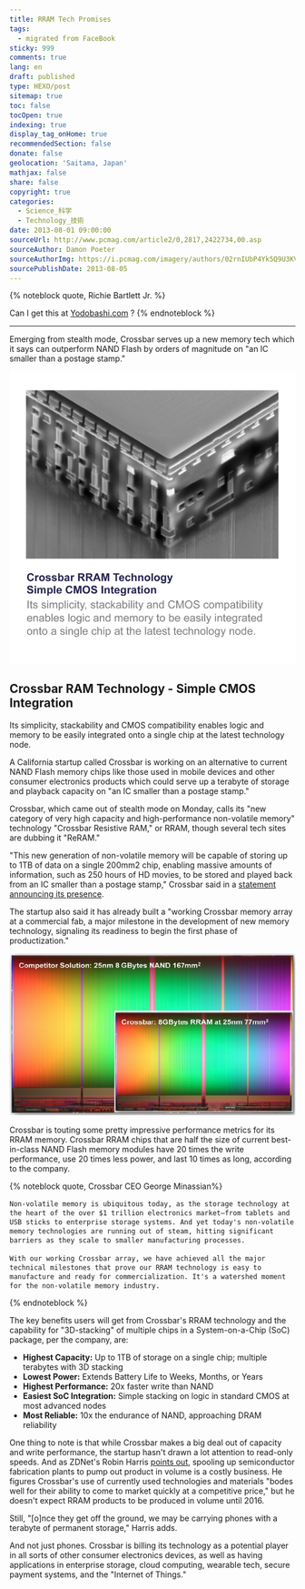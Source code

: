 ```yaml
---
title: RRAM Tech Promises
tags:
  - migrated from FaceBook
sticky: 999
comments: true
lang: en
draft: published
type: HEXO/post
sitemap: true
toc: false
tocOpen: true
indexing: true
display_tag_onHome: true
recommendedSection: false
donate: false
geolocation: 'Saitama, Japan'
mathjax: false
share: false
copyright: true
categories:
  - Science_科学
  - Technology_技術
date: 2013-08-01 09:00:00
sourceUrl: http://www.pcmag.com/article2/0,2817,2422734,00.asp
sourceAuthor: Damon Poeter
sourceAuthorImg: https://i.pcmag.com/imagery/authors/02rnIUbP4Yk5Q9U3KVLAr3Q.fit_lim.size_200x200.v1560221574.jpg
sourcePublishDate: 2013-08-05
---
```


 
{% noteblock quote, Richie Bartlett Jr. %}

Can I get this at [Yodobashi.com](Yodobashi.com) ?
{% endnoteblock %}

---

 Emerging from stealth mode, Crossbar serves up a new memory tech which it says can outperform NAND Flash by orders of magnitude on "an IC smaller than a postage stamp."

 ![](./RRAM-Tech-Promises/01OCUe6KXGjJ4bgLDwM16fw-2.fit_lim.size_1600x900.v1569489902.jpg)

## Crossbar RAM Technology - Simple CMOS Integration
 Its simplicity, stackability and CMOS compatibility enables logic and memory to be easily integrated onto a single chip at the latest technology node.



 A California startup called Crossbar is working on an alternative to current NAND Flash memory chips like those used in mobile devices and other consumer electronics products which could serve up a terabyte of storage and playback capacity on "an IC smaller than a postage stamp."

 Crossbar, which came out of stealth mode on Monday, calls its "new category of very high capacity and high-performance non-volatile memory" technology "Crossbar Resistive RAM," or RRAM, though several tech sites are dubbing it "ReRAM."

 "This new generation of non-volatile memory will be capable of storing up to 1TB of data on a single 200mm2 chip, enabling massive amounts of information, such as 250 hours of HD movies, to be stored and played back from an IC smaller than a postage stamp," Crossbar said in a [statement announcing its presence](http://www.crossbar-inc.com/events/press-releases/crossbar-emerges-from-stealth-mode.html).

 The startup also said it has already built a "working Crossbar memory array at a commercial fab, a major milestone in the development of new memory technology, signaling its readiness to begin the first phase of productization."

 ![8GBytes RAM at 25nm 77mm2](./RRAM-Tech-Promises/01OCUe6KXGjJ4bgLDwM16fw-1.fit_lim.size_1260x714.v_1569470694.jpg)

 Crossbar is touting some pretty impressive performance metrics for its RRAM memory. Crossbar RRAM chips that are half the size of current best-in-class NAND Flash memory modules have 20 times the write performance, use 20 times less power, and last 10 times as long, according to the company.

 {% noteblock quote, Crossbar CEO George Minassian%}
 
    Non-volatile memory is ubiquitous today, as the storage technology at the heart of the over $1 trillion electronics market—from tablets and USB sticks to enterprise storage systems. And yet today's non-volatile memory technologies are running out of steam, hitting significant barriers as they scale to smaller manufacturing processes.

    With our working Crossbar array, we have achieved all the major technical milestones that prove our RRAM technology is easy to manufacture and ready for commercialization. It's a watershed moment for the non-volatile memory industry.
    
 {% endnoteblock %}

 The key benefits users will get from Crossbar's RRAM technology and the capability for "3D-stacking" of multiple chips in a System-on-a-Chip (SoC) package, per the company, are:

 * **Highest Capacity:** Up to 1TB of storage on a single chip; multiple terabytes with 3D stacking
 * **Lowest Power:** Extends Battery Life to Weeks, Months, or Years
 * **Highest Performance:** 20x faster write than NAND
 * **Easiest SoC Integration:** Simple stacking on logic in standard CMOS at most advanced nodes
 * **Most Reliable:** 10x the endurance of NAND, approaching DRAM reliability

 One thing to note is that while Crossbar makes a big deal out of capacity and write performance, the startup hasn't drawn a lot attention to read-only speeds. And as ZDNet's Robin Harris [points out](http://www.zdnet.com/flash-successor-announced-7000018981/), spooling up semiconductor fabrication plants to pump out product in volume is a costly business. He figures Crossbar's use of currently used technologies and materials "bodes well for their ability to come to market quickly at a competitive price," but he doesn't expect RRAM products to be produced in volume until 2016.

 Still, "[o]nce they get off the ground, we may be carrying phones with a terabyte of permanent storage," Harris adds.

 And not just phones. Crossbar is billing its technology as a potential player in all sorts of other consumer electronics devices, as well as having applications in enterprise storage, cloud computing, wearable tech, secure payment systems, and the "Internet of Things."